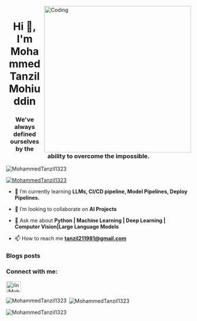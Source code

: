 <img align="right" alt="Coding" width="400" src="https://user-images.githubusercontent.com/74038190/212750999-42ff8a64-dad8-4772-9648-849968543991.gif">

<h1 align="center">Hi 👋, I'm Mohammed Tanzil Mohiuddin</h1>
<h3 align="center">We've always defined ourselves by the ability to overcome the impossible.</h3>

<p align="left"> <img src="https://komarev.com/ghpvc/?username=MohammedTanzil1323&label=Profile%20views&color=0e75b6&style=flat" alt="MohammedTanzil1323" /> </p>

<p align="left"> <a href="https://github.com/ryo-ma/github-profile-trophy"><img src="https://github-profile-trophy.vercel.app/?username=MohammedTanzil1323" alt="MohammedTanzil1323" /></a> </p>


- 🌱 I’m currently learning **LLMs, CI/CD pipeline, Model Pipelines, Deploy Pipelines.**

- 👯 I’m looking to collaborate on **AI Projects**

- 💬 Ask me about **Python | Machine Learning | Deep Learning | Computer Vision|Large Language Models**

- 📫 How to reach me **tanzil211981@gmail.com**

### Blogs posts
<!-- BLOG-POST-LIST:START -->
<!-- BLOG-POST-LIST:END -->

<h3 align="left">Connect with me:</h3>
<p align="left">
<a href="https://www.linkedin.com/in/tanzil13/" target="blank"><img align="center" src="https://raw.githubusercontent.com/rahuldkjain/github-profile-readme-generator/master/src/images/icons/Social/linked-in-alt.svg" alt="/in/MohammedTanzil1323/" height="30" width="40" /></a>



<p><img align="left" src="https://github-readme-stats.vercel.app/api/top-langs?username=MohammedTanzil1323&show_icons=true&locale=en&layout=compact" alt="MohammedTanzil1323" /></p>

<p>&nbsp;<img align="center" src="https://github-readme-stats.vercel.app/api?username=MohammedTanzil1323&show_icons=true&locale=en" alt="MohammedTanzil1323" /></p>

<p><img align="center" src="https://github-readme-streak-stats.herokuapp.com/?user=MohammedTanzil1323&" alt="MohammedTanzil1323" /></p>
